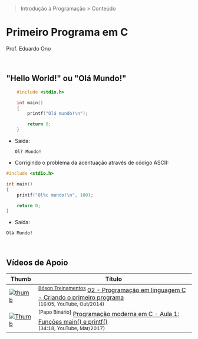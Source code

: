 > Introdução à Programação > Conteúdo

# Primeiro Programa em C

Prof. Eduardo Ono

<br>

##  "Hello World!" ou "Olá Mundo!"

```c
    #include <stdio.h>

    int main()
    {
        printf("Olá mundo!\n");

        return 0;
    }
```

* Saída:

    ```
    Ol? Mundo!
    ```

* Corrigindo o problema da acentuação através de código ASCII:

```c
#include <stdio.h>

int main()
{
    printf("Ol%c mundo!\n", 160);

    return 0;
}
 ```

  * Saída:

  ```
  Olá Mundo!
  ```

<br>

## Vídeos de Apoio

| Thumb | Título |
| --- | --- |
| [![thumb](https://img.youtube.com/vi/dKUfy6itD8k/default.jpg)](https://youtu.be/dKUfy6itD8k) | <sup>[Bóson Treinamentos]</sup> [02 - Programação em linguagem C - Criando o primeiro programa](https://www.youtube.com/watch?v=dKUfy6itD8k&list=PLucm8g_ezqNqzH7SM0XNjsp25AP0MN82R&index=3)<br><sub>(16:05, YouTube, Out/2014)</sub>
| [![Thumb](https://img.youtube.com/vi/8Qm5K0GTD3s/default.jpg)](https://youtu.be/8Qm5K0GTD3s) | <sup>[Papo Binário]</sup> [Programação moderna em C - Aula 1: Funções main() e printf()](https://www.youtube.com/watch?v=8Qm5K0GTD3s)<br><sub>(34:18, YouTube, Mar/2017)</sub>

[Bóson Treinamentos]: https://www.youtube.com/channel/UCzOGJclZQvPVgYZIwERsf5g

<br>
